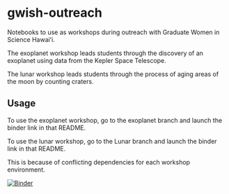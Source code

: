 # gwish-outreach
Notebooks to use as workshops during outreach with Graduate Women in Science Hawaiʻi.

The exoplanet workshop leads students through the discovery of an exoplanet using data from the Kepler Space Telescope. 

The lunar workshop leads students through the process of aging areas of the moon by counting craters.

## Usage
To use the exoplanet workshop, go to the exoplanet branch and launch the binder link in that README.

To use the lunar workshop, go to the Lunar branch and launch the binder link in that README.

This is because of conflicting dependencies for each workshop environment.

[![Binder](https://mybinder.org/badge_logo.svg)](https://mybinder.org/v2/gh/linneawolniewicz/gwish-outreach/lunar?urlpath=%2Fdoc%2Ftree%2Flunar_workshop.ipynb)